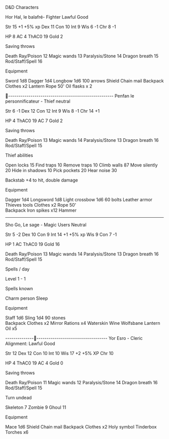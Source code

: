 D&D Characters

Hor Hal, le balafré- Fighter
Lawful Good

Str    15    +1    +5% xp
Dex    11
Con    10
Int    9
Wis    6    -1
Chr    8    -1

HP    8
AC    4
ThAC0    19
Gold    2

Saving throws

Death Ray/Poison    12
Magic wands    13
Paralysis/Stone    14
Dragon breath    15
Rod/Staff/Spell    16

Equipment

Sword 1d8
Dagger 1d4
Longbow 1d6
100 arrows
Shield
Chain mail
Backpack
Clothes x2
Lantern
Rope 50'
Oil flasks x 2


----------------------------------------------------
Penfan le personnificateur  - Thief
neutral

Str    6    -1
Dex    12
Con    12
Int    9
Wis    8    -1
Chr    14    +1

HP    4
ThAC0    19
AC    7
Gold    2

Saving throws

Death Ray/Poison    13
Magic wands    14
Paralysis/Stone    13
Dragon breath    16
Rod/Staff/Spell    15

Thief abilities

Open locks    15
Find traps    10
Remove traps    10
Climb walls    87
Move silently    20
Hide in shadows    10
Pick pockets    20
Hear noise    30

Backstab +4 to hit, double damage

Equipment

Dagger 1d4
Longsword 1d8
Light crossbow 1d6
60 bolts
Leather armor
Thieves tools
Clothes x2
Rope 50'    
Backpack
Iron spikes x12
Hammer


--------------------------------------------
Sho Go, Le sage -  Magic Users
Neutral

Str    5    -2
Dex    10
Con    9
Int    14    +1    +5% xp
Wis    9
Con    7    -1

HP    1
AC
ThAC0    19
Gold    16

Death Ray/Poison    13
Magic wands    14
Paralysis/Stone    13
Dragon breath    16
Rod/Staff/Spell    15

Spells / day

Level 1 - 1

Spells known

Charm person
Sleep

Equipment

Staff 1d6
Sling 1d4
90 stones    
Backpack
Clothes x2
Mirror
Rations    x4
Waterskin
Wine
Wolfsbane
Lantern
Oil x5


-------------------------------------------------
Yor Esro - Cleric
Alignment:  Lawful Good

Str    12
Dex    12
Con    10
Int    10
Wis    17    +2    +5% XP
Chr    10

HP    4
ThAC0    19
AC    4
Gold    0

Saving throws

Death Ray/Poison    11
Magic wands    12
Paralysis/Stone    14
Dragon breath    16
Rod/Staff/Spell    15

Turn undead

Skeleton    7
Zombie    9
Ghoul    11

Equipment

Mace 1d6 
Shield
Chain mail
Backpack
Clothes x2
Holy symbol
Tinderbox
Torches x6

<!--stackedit_data:
eyJoaXN0b3J5IjpbMTk1NDY3NzQ1MiwtMTc0MzQ2NDQ2OV19
-->